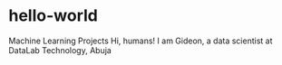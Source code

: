 # hello-world
Machine Learning Projects
Hi, humans!
I am Gideon, a data scientist at DataLab Technology, Abuja
